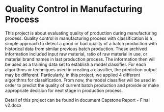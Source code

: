 # Quality Control in Manufacturing Process

This project is about evaluating quality of production during manufacturing process. Quality control in manufacturing process with classification is a simple approach to detect a good or bad quality of a batch production with historical data from similar previous batch production. These archived information included input raw material, ratio of raw material in use, or material brand names in last production process. The information then will be used  as a training data set to establish a model classifier. For each algorithms or techniques used in creating a classifier, the prediction output may be different. Particularly, in this project, we applied 4 different algorithms for classification. From now, the model classifier will be used in order to predict the quality of current batch production and provide or make appropriate decision for next stage in production process.

Detail of this project can be found in document Capstone Report - Final v2.docx
